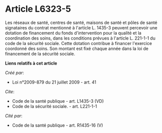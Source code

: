 # Article L6323-5

Les réseaux de santé, centres de santé, maisons de santé et pôles de santé signataires du contrat mentionné à l'article L.
1435-3 peuvent percevoir une dotation de financement du fonds d'intervention pour la qualité et la coordination des soins,
dans les conditions prévues à l'article L. 221-1-1 du code de la sécurité sociale. Cette dotation contribue à financer
l'exercice coordonné des soins. Son montant est fixé chaque année dans la loi de financement de la sécurité sociale.

**Liens relatifs à cet article**

_Créé par_:

  - Loi n°2009-879 du 21 juillet 2009 - art. 41

_Cite_:

  - Code de la santé publique - art. L1435-3 (VD)
  - Code de la sécurité sociale. - art. L221-1-1

_Cité par_:

  - Code de la santé publique - art. R1435-16 (V)
